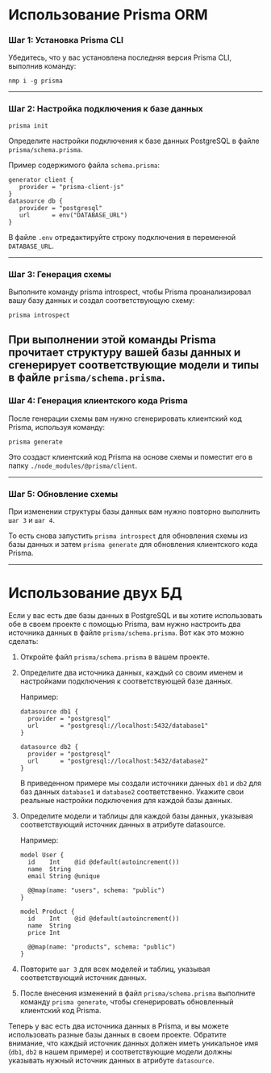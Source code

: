 # Использование Prisma ORM

### Шаг 1: Установка Prisma CLI

Убедитесь, что у вас установлена последняя версия Prisma CLI, выполнив команду:

```shell
nmp i -g prisma
```

---

### Шаг 2: Настройка подключения к базе данных
```shell
prisma init
```
Определите настройки подключения к базе данных PostgreSQL в файле `prisma/schema.prisma`.

Пример содержимого файла `schema.prisma`:
```prisma
generator client {
   provider = "prisma-client-js"
}
datasource db {
   provider = "postgresql"
   url      = env("DATABASE_URL")
}
```
В файле `.env` отредактируйте строку подключения в переменной `DATABASE_URL`.

---

### Шаг 3: Генерация схемы

Выполните команду prisma introspect, чтобы Prisma проанализировал вашу базу данных и создал соответствующую схему:

```shell
prisma introspect
```

При выполнении этой команды Prisma прочитает структуру вашей базы данных и сгенерирует соответствующие
модели и типы в файле `prisma/schema.prisma`.
---

### Шаг 4: Генерация клиентского кода Prisma

После генерации схемы вам нужно сгенерировать клиентский код Prisma, используя команду:

```shell
prisma generate
```

Это создаст клиентский код Prisma на основе схемы и поместит его в папку `./node_modules/@prisma/client`.

---

### Шаг 5: Обновление схемы

При изменении структуры базы данных вам нужно повторно выполнить `шаг 3` и `шаг 4`.

То есть снова запустить `prisma introspect` для обновления схемы из базы данных
и затем `prisma generate` для обновления клиентского кода Prisma.

---

# Использование двух БД

Если у вас есть две базы данных в PostgreSQL и вы хотите использовать обе в своем проекте с помощью Prisma,
вам нужно настроить два источника данных в файле `prisma/schema.prisma`. Вот как это можно сделать:

1. Откройте файл `prisma/schema.prisma` в вашем проекте.

2. Определите два источника данных, каждый со своим именем и настройками подключения к соответствующей
   базе данных. 

   Например:
   ```prisma
   datasource db1 {
     provider = "postgresql"
     url      = "postgresql://localhost:5432/database1"
   }
   
   datasource db2 {
     provider = "postgresql"
     url      = "postgresql://localhost:5432/database2"
   }
   ```
   В приведенном примере мы создали источники данных `db1` и `db2` для баз данных `database1` и `database2` соответственно.
   Укажите свои реальные настройки подключения для каждой базы данных.

3. Определите модели и таблицы для каждой базы данных, указывая соответствующий источник данных в атрибуте datasource.
   
   Например:
   ```prisma
   model User {
     id    Int    @id @default(autoincrement())
     name  String
     email String @unique
   
     @@map(name: "users", schema: "public")
   }
   
   model Product {
     id    Int    @id @default(autoincrement())
     name  String
     price Int
   
     @@map(name: "products", schema: "public")
   }
   ``` 

4. Повторите `шаг 3` для всех моделей и таблиц, указывая соответствующий источник данных.

5. После внесения изменений в файл `prisma/schema.prisma` выполните команду `prisma generate`, 
   чтобы сгенерировать обновленный клиентский код Prisma.

Теперь у вас есть два источника данных в Prisma, и вы можете использовать разные базы данных 
в своем проекте. Обратите внимание, что каждый источник данных должен иметь уникальное имя 
(`db1`, `db2` в нашем примере) и соответствующие модели должны указывать
нужный источник данных в атрибуте `datasource`.
